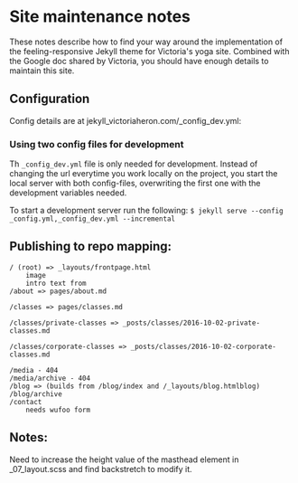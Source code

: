 # Site maintenance notes

These notes describe how to find your way around the implementation of the feeling-responsive Jekyll theme for Victoria's yoga site. Combined with the Google doc shared by Victoria, you should have enough details to maintain this site.

## Configuration
Config details are at jekyll_victoriaheron.com/_config_dev.yml:

### Using two config files for development
Th `_config_dev.yml` file is only needed for development. Instead of changing the url
everytime you work locally on the project, you start the local server with both config-files, overwriting
the first one with the development variables needed.

To start a development server run the following: 
`$ jekyll serve --config _config.yml,_config_dev.yml --incremental`

## Publishing to repo mapping:

```
/ (root) => _layouts/frontpage.html
	image 
	intro text from  
/about => pages/about.md

/classes => pages/classes.md

/classes/private-classes => _posts/classes/2016-10-02-private-classes.md

/classes/corporate-classes => _posts/classes/2016-10-02-corporate-classes.md

/media - 404
/media/archive - 404
/blog => (builds from /blog/index and /_layouts/blog.htmlblog)
/blog/archive
/contact
	needs wufoo form
```

## Notes:
Need to increase the height value of the masthead element in 
_07_layout.scss and find backstretch to modify it.
